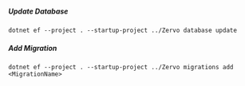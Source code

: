 ##### Update Database

	dotnet ef --project . --startup-project ../Zervo database update

##### Add Migration

	dotnet ef --project . --startup-project ../Zervo migrations add <MigrationName>


